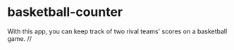 # basketball-counter
With this app, you can keep track of two rival teams' scores on a basketball game.
//
